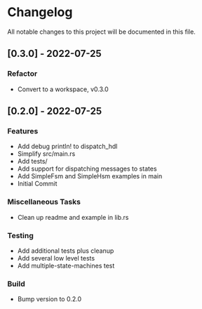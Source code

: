 # Changelog

All notable changes to this project will be documented in this file.

## [0.3.0] - 2022-07-25

### Refactor

- Convert to a workspace, v0.3.0

## [0.2.0] - 2022-07-25

### Features

- Add debug println! to dispatch_hdl
- Simplify src/main.rs
- Add tests/
- Add support for dispatching messages to states
- Add SimpleFsm and SimpleHsm examples in main
- Initial Commit

### Miscellaneous Tasks

- Clean up readme and example in lib.rs

### Testing

- Add additional tests plus cleanup
- Add several low level tests
- Add multiple-state-machines test

### Build

- Bump version to 0.2.0

<!-- generated by git-cliff -->
